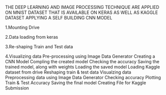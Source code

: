 THE DEEP LEARNING AND IMAGE PROCESSING TECHNIQUE ARE APPLIED ON MNIST DATASET THAT IS AVAILABLE ON KERAS AS WELL AS KAGGLE DATASET APPLYING A SELF BUILDING CNN MODEL

1.Mounting Drive
 
2.Data loading from keras
 
3.Re-shaping Train and Test data

4.Visualizing data
Pre-processing using Image Data Generator
Creating a CNN Model
Compling the created model
Checking the accuracy
Saving the trained model, along with weights
Loading the saved model
Loading Kaggle dataset from drive
Reshaping train & test data
Visualzing data
Preprocessing data using Image Data Generator
Checking accuracy
Plotting Train & Test Accuracy
Saving the final model
Creating File for Kaggle Submission
